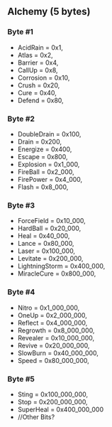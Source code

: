 ## Alchemy (5 bytes)
	
### Byte #1
* AcidRain = 0x1,
* Atlas = 0x2,
* Barrier = 0x4,
* CallUp = 0x8,
* Corrosion = 0x10,
* Crush = 0x20,
* Cure = 0x40,
* Defend = 0x80,

### Byte #2
* DoubleDrain = 0x100,
* Drain = 0x200,
* Energize = 0x400,
* Escape = 0x800,
* Explosion = 0x1_000,
* FireBall = 0x2_000,
* FirePower = 0x4_000,
* Flash = 0x8_000,

### Byte #3
* ForceField = 0x10_000,
* HardBall = 0x20_000,
* Heal = 0x40_000,
* Lance = 0x80_000,
* Laser = 0x100_000,
* Levitate = 0x200_000,
* LightningStorm = 0x400_000,
* MiracleCure = 0x800_000,

### Byte #4
* Nitro = 0x1_000_000,
* OneUp = 0x2_000_000,
* Reflect = 0x4_000_000,
* Regrowth = 0x8_000_000,
* Revealer = 0x10_000_000,
* Revive = 0x20_000_000,
* SlowBurn = 0x40_000_000,
* Speed = 0x80_000_000,

### Byte #5
* Sting = 0x100_000_000,
* Stop = 0x200_000_000,
* SuperHeal = 0x400_000_000
* //Other Bits?